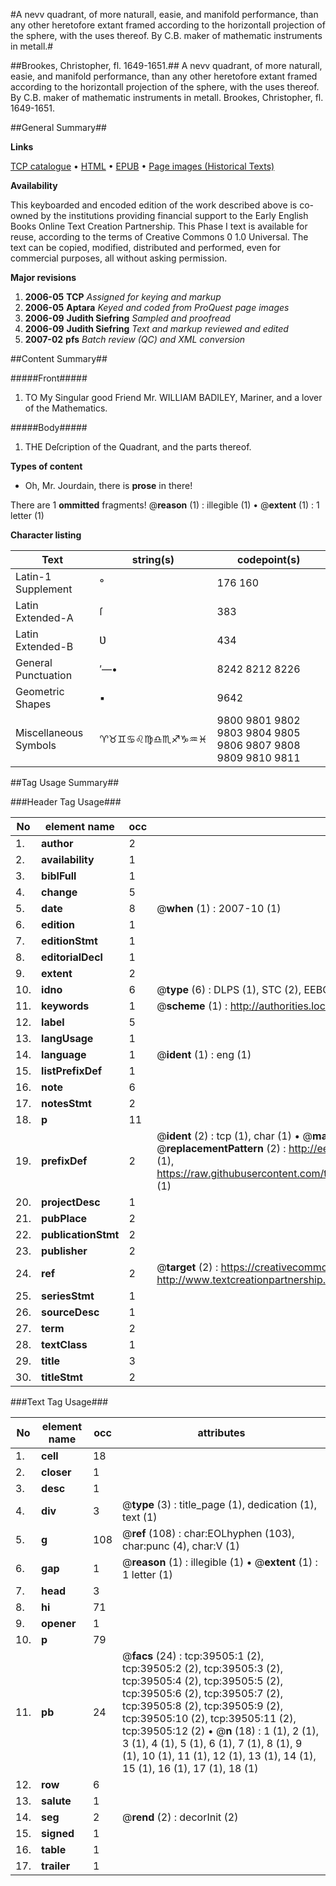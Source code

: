 #A nevv quadrant, of more naturall, easie, and manifold performance, than any other heretofore extant framed according to the horizontall projection of the sphere, with the uses thereof. By C.B. maker of mathematic instruments in metall.#

##Brookes, Christopher, fl. 1649-1651.##
A nevv quadrant, of more naturall, easie, and manifold performance, than any other heretofore extant framed according to the horizontall projection of the sphere, with the uses thereof. By C.B. maker of mathematic instruments in metall.
Brookes, Christopher, fl. 1649-1651.

##General Summary##

**Links**

[TCP catalogue](http://www.ota.ox.ac.uk/tcp/)  • 
[HTML](http://tei.it.ox.ac.uk/tcp/Texts-HTML/free/A69/A69643.html)  • 
[EPUB](http://tei.it.ox.ac.uk/tcp/Texts-EPUB/free/A69/A69643.epub) • 
[Page images (Historical Texts)](https://data.historicaltexts.jisc.ac.uk/view?pubId=eebo-99834885e&pageId=eebo-99834885e-39505-1)

**Availability**

This keyboarded and encoded edition of the
	       work described above is co-owned by the institutions
	       providing financial support to the Early English Books
	       Online Text Creation Partnership. This Phase I text is
	       available for reuse, according to the terms of Creative
	       Commons 0 1.0 Universal. The text can be copied,
	       modified, distributed and performed, even for
	       commercial purposes, all without asking permission.

**Major revisions**

1. __2006-05__ __TCP__ *Assigned for keying and markup*
1. __2006-05__ __Aptara__ *Keyed and coded from ProQuest page images*
1. __2006-09__ __Judith Siefring__ *Sampled and proofread*
1. __2006-09__ __Judith Siefring__ *Text and markup reviewed and edited*
1. __2007-02__ __pfs__ *Batch review (QC) and XML conversion*

##Content Summary##

#####Front#####

1. TO
My Singular good Friend
Mr. WILLIAM BADILEY,
Mariner, and a lover of
the Mathematics.

#####Body#####

1. THE
Deſcription of the Quadrant,
and the parts thereof.

**Types of content**

  * Oh, Mr. Jourdain, there is **prose** in there!

There are 1 **ommitted** fragments! 
 @__reason__ (1) : illegible (1)  •  @__extent__ (1) : 1 letter (1)

**Character listing**


|Text|string(s)|codepoint(s)|
|---|---|---|
|Latin-1 Supplement|° |176 160|
|Latin Extended-A|ſ|383|
|Latin Extended-B|Ʋ|434|
|General Punctuation|′—•|8242 8212 8226|
|Geometric Shapes|▪|9642|
|Miscellaneous Symbols|♈♉♊♋♌♍♎♏♐♑♒♓|9800 9801 9802 9803 9804 9805 9806 9807 9808 9809 9810 9811|

##Tag Usage Summary##

###Header Tag Usage###

|No|element name|occ|attributes|
|---|---|---|---|
|1.|__author__|2||
|2.|__availability__|1||
|3.|__biblFull__|1||
|4.|__change__|5||
|5.|__date__|8| @__when__ (1) : 2007-10 (1)|
|6.|__edition__|1||
|7.|__editionStmt__|1||
|8.|__editorialDecl__|1||
|9.|__extent__|2||
|10.|__idno__|6| @__type__ (6) : DLPS (1), STC (2), EEBO-CITATION (1), PROQUEST (1), VID (1)|
|11.|__keywords__|1| @__scheme__ (1) : http://authorities.loc.gov/ (1)|
|12.|__label__|5||
|13.|__langUsage__|1||
|14.|__language__|1| @__ident__ (1) : eng (1)|
|15.|__listPrefixDef__|1||
|16.|__note__|6||
|17.|__notesStmt__|2||
|18.|__p__|11||
|19.|__prefixDef__|2| @__ident__ (2) : tcp (1), char (1)  •  @__matchPattern__ (2) : ([0-9\-]+):([0-9IVX]+) (1), (.+) (1)  •  @__replacementPattern__ (2) : http://eebo.chadwyck.com/downloadtiff?vid=$1&page=$2 (1), https://raw.githubusercontent.com/textcreationpartnership/Texts/master/tcpchars.xml#$1 (1)|
|20.|__projectDesc__|1||
|21.|__pubPlace__|2||
|22.|__publicationStmt__|2||
|23.|__publisher__|2||
|24.|__ref__|2| @__target__ (2) : https://creativecommons.org/publicdomain/zero/1.0/ (1), http://www.textcreationpartnership.org/docs/. (1)|
|25.|__seriesStmt__|1||
|26.|__sourceDesc__|1||
|27.|__term__|2||
|28.|__textClass__|1||
|29.|__title__|3||
|30.|__titleStmt__|2||


###Text Tag Usage###

|No|element name|occ|attributes|
|---|---|---|---|
|1.|__cell__|18||
|2.|__closer__|1||
|3.|__desc__|1||
|4.|__div__|3| @__type__ (3) : title_page (1), dedication (1), text (1)|
|5.|__g__|108| @__ref__ (108) : char:EOLhyphen (103), char:punc (4), char:V (1)|
|6.|__gap__|1| @__reason__ (1) : illegible (1)  •  @__extent__ (1) : 1 letter (1)|
|7.|__head__|3||
|8.|__hi__|71||
|9.|__opener__|1||
|10.|__p__|79||
|11.|__pb__|24| @__facs__ (24) : tcp:39505:1 (2), tcp:39505:2 (2), tcp:39505:3 (2), tcp:39505:4 (2), tcp:39505:5 (2), tcp:39505:6 (2), tcp:39505:7 (2), tcp:39505:8 (2), tcp:39505:9 (2), tcp:39505:10 (2), tcp:39505:11 (2), tcp:39505:12 (2)  •  @__n__ (18) : 1 (1), 2 (1), 3 (1), 4 (1), 5 (1), 6 (1), 7 (1), 8 (1), 9 (1), 10 (1), 11 (1), 12 (1), 13 (1), 14 (1), 15 (1), 16 (1), 17 (1), 18 (1)|
|12.|__row__|6||
|13.|__salute__|1||
|14.|__seg__|2| @__rend__ (2) : decorInit (2)|
|15.|__signed__|1||
|16.|__table__|1||
|17.|__trailer__|1||
